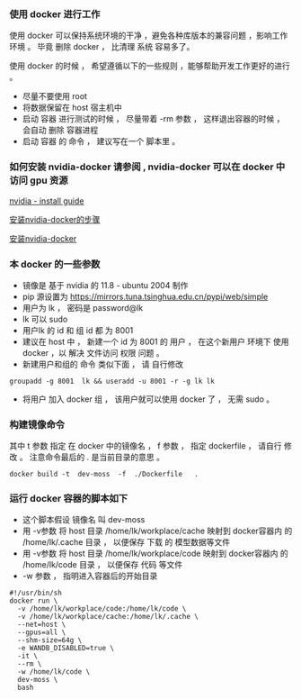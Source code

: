 ### 使用 docker 进行工作

使用 docker 可以保持系统环境的干净 ，避免各种库版本的兼容问题 ，影响工作环境 。 毕竟 删除 docker ， 比清理 系统 容易多了。

使用 docker 的时候 ， 希望遵循以下的一些规则 ，能够帮助开发工作更好的进行 。

* 尽量不要使用 root
* 将数据保留在 host 宿主机中 
* 启动 容器 进行测试的时候 ， 尽量带着 -rm 参数 ， 这样退出容器的时候 ， 会自动 删除 容器进程
* 启动 容器 的 命令 ， 建议写在一个 脚本里 。


### 如何安装 nvidia-docker 请参阅 , nvidia-docker 可以在 docker 中访问 gpu 资源 

[nvidia - install guide ](https://docs.nvidia.com/datacenter/cloud-native/container-toolkit/install-guide.html#docker)

[安装nvidia-docker的步骤](https://blog.51cto.com/zhangxueliang/6128778)

[安装nvidia-docker](http://www.manongjc.com/detail/54-gmabytaontbijah.html)

### 本 docker 的一些参数

* 镜像是 基于 nvidia 的 11.8 - ubuntu 2004 制作
* pip 源设置为 https://mirrors.tuna.tsinghua.edu.cn/pypi/web/simple
* 用户为  lk ， 密码是 password@lk
* lk 可以 sudo
* 用户lk 的 id 和 组 id 都 为 8001 
* 建议在 host 中 ， 新建一个 id 为 8001 的 用户 ， 在这个新用户 环境下 使用 docker ，以 解决 文件访问 权限 问题 。
* 新建用户和组的 命令 类似下面 ， 请 自行修改
```
groupadd -g 8001  lk && useradd -u 8001 -r -g lk lk 
```
* 将用户 加入 docker 组 ， 该用户就可以使用 docker 了 ， 无需 sudo 。

### 构建镜像命令 

其中 t 参数 指定 在 docker 中的镜像名 ， f 参数 ， 指定 dockerfile ， 请自行 修改 。 注意命令最后的 .  是当前目录的意思 。

```
docker build -t  dev-moss  -f  ./Dockerfile   .
```

### 运行 docker 容器的脚本如下 
* 这个脚本假设 镜像名 叫 dev-moss
* 用 -v参数 将 host 目录 /home/lk/workplace/cache 映射到 docker容器内 的 /home/lk/.cache  目录 ， 以便保存 下载 的 模型数据等文件 
* 用 -v参数 将 host 目录 /home/lk/workplace/code 映射到 docker容器内 的 /home/lk/code  目录 ， 以便保存 代码 等文件 
* -w 参数 ， 指明进入容器后的开始目录 

```
#!/usr/bin/sh
docker run \
  -v /home/lk/workplace/code:/home/lk/code \
  -v /home/lk/workplace/cache:/home/lk/.cache \
  --net=host \
  --gpus=all \
  --shm-size=64g \
  -e WANDB_DISABLED=true \
  -it \
  --rm \
  -w /home/lk/code \
  dev-moss \
  bash
```

